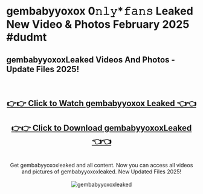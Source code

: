 # gembabyyoxox 0𝚗𝚕𝚢*𝚏𝚊𝚗𝚜 Leaked New Video & Photos February 2025 #dudmt

<h2>gembabyyoxoxLeaked Videos And Photos - Update Files 2025!</h2>
<br>
<div align="center">
<h2><a href="https://mediaupload.pro?title=gembabyyoxox&ref=11F" rel="nofollow">👉👉 Click to Watch gembabyyoxox Leaked 👈👈</a></h2>
<h2><a href="https://mediaupload.pro?title=gembabyyoxox&ref=11F" rel="nofollow">👉👉 Click to Download gembabyyoxoxLeaked 👈👈</a></h2>
<br>
Get gembabyyoxoxleaked and all content. Now you can access all videos and pictures of gembabyyoxoxleaked. New Updated Files 2025!
<br>
<br>
<a href="https://mediaupload.pro?title=gembabyyoxox&ref=11F" rel="nofollow" data-target="animated-image.originalLink"><img src="https://i.ibb.co/Gkj2r4b/banner.png" alt="gembabyyoxoxleaked" style="max-width: 100%; display: inline-block;" data-target="animated-image.originalImage"></a>
</div>
<br>

